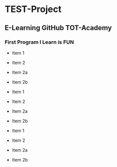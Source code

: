 # TEST-Project 
## E-Learning GitHub TOT-Academy
### First Program I Learn is FUN

* Item 1
* Item 2
 * Item 2a
 * Item 2b
 * Item 1
* Item 2
 * Item 2a
 * Item 2b

* Item 1
* Item 2
 * Item 2a
 * Item 2b
